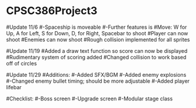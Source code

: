 # CPSC386Project3

#Update 11/6 
#-Spaceship is moveable
#-Further features is 
#Move: W for Up, A for Left, S for Down, D, for Right, Spacebar to shoot 
#Player can now shoot
#Enemies can now shoot
#Rough collision implemented for all sprites

#Update 11/19
#Added a draw text function so score can now be displayed
#Rudimentary system of scoring added
#Changed collision to work based off of circles

#Update 11/29
#Additions:
#-Added SFX/BGM
#-Added enemy explosions
#-Changed enemy bullet timing; should be more adjustable
#-Added player lifebar

#Checklist:
#-Boss screen
#-Upgrade screen
#-Modular stage class
